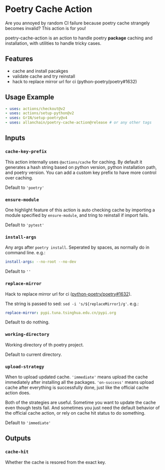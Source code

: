 # Poetry Cache Action

Are you annoyed by random CI failure because poetry cache strangely becomes invalid? This action is for you!

poetry-cache-action is an action to handle poetry **package** caching and installation, with utilities to handle tricky cases.

## Features

- cache and install pacakges
- validate cache and try reinstall
- hack to replace mirror url for ci (python-poetry/poetry#1632)

## Usage Example

```yaml
- uses: actions/checkout@v2
- uses: actions/setup-python@v2
- uses: Gr1N/setup-poetry@v4
- uses: allanchain/poetry-cache-action@release # or any other tags
```

## Inputs

### `cache-key-prefix`

This action internally uses `@actions/cache` for caching. By default it generates a hash string based on python version, python installation path, and poetry version. You can add a custom key prefix to have more control over caching.

Default to `'poetry'`

### `ensure-module`

One highlight feature of this action is auto checking cache by importing a module specified by `ensure-module`, and tring to reinstall if import fails.

Default to `'pytest'`

### `install-args`

Any args after `poetry install`. Seperated by spaces, as normally do in command line. e.g.:

```yaml
install-args: --no-root --no-dev
```

Default to `''`

### `replace-mirror`

Hack to replace mirror url for ci ([python-poetry/poetry#1632](https://github.com/python-poetry/poetry/issues/1632)).

The string is passed to sed: `sed -i 's/${replaceMirror}/g'`. e.g.:

```yaml
replace-mirror: pypi.tuna.tsinghua.edu.cn/pypi.org
```

Default to do nothing.

### `working-directory`

Working directory of th poetry project.

Default to current directory.

### `upload-strategy`

When to upload updated cache. `'immediate'` means upload the cache immediately after installing all the packages. `'on-success'` means upload cache after everything is successfully done, just like the official cache action does.

Both of the strategies are useful. Sometime you want to update the cache even though tests fail. And sometimes you just need the default behavior of the official cache action, or rely on cache hit status to do something.

Default to `'immediate'`

## Outputs

### `cache-hit`

Whether the cache is resored from the exact key.
